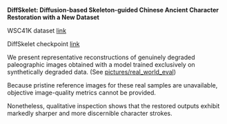 **DiffSkelet: Diffusion-based Skeleton-guided Chinese Ancient Character Restoration with a New Dataset**

WSC41K dataset [link](https://drive.google.com/file/d/1LPwoo3JpIKv9MnKdOCnAxiH8bl8vEJrc/view?usp=sharing)

DiffSkelet checkpoint [link](https://drive.google.com/file/d/1sWl0zCs_5CdPTVI_M_GUFYEXeymQe0Bp/view?usp=drive_link)

We present representative reconstructions of genuinely degraded paleographic images obtained with a model trained exclusively on synthetically degraded data. (See [pictures/real_world_eval](pictures/real_world_eval/))

Because pristine reference images for these real samples are unavailable, objective image-quality metrics cannot be provided. 

Nonetheless, qualitative inspection shows that the restored outputs exhibit markedly sharper and more discernible character strokes.

